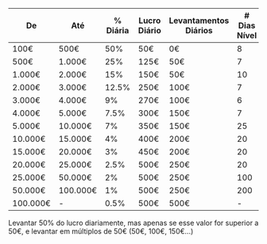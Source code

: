 
| De       | Até      | % Diária | Lucro Diário | Levantamentos<br>Diários | # Dias <br>Nível |
| -------- | -------- | -------- | ------------ | ------------------------ | ---------------- |
| 100€     | 500€     | 50%      | 50€          | 0€                       | 8                |
| 500€     | 1.000€   | 25%      | 125€         | 50€                      | 7                |
| 1.000€   | 2.000€   | 15%      | 150€         | 50€                      | 10               |
| 2.000€   | 3.000€   | 12.5%    | 250€         | 100€                     | 7                |
| 3.000€   | 4.000€   | 9%       | 270€         | 100€                     | 6                |
| 4.000€   | 5.000€   | 7.5%     | 300€         | 150€                     | 7                |
| 5.000€   | 10.000€  | 7%       | 350€         | 150€                     | 25               |
| 10.000€  | 15.000€  | 4%       | 400€         | 200€                     | 20               |
| 15.000€  | 20.000€  | 3%       | 450€         | 200€                     | 20               |
| 20.000€  | 25.000€  | 2.5%     | 500€         | 250€                     | 20               |
| 25.000€  | 50.000€  | 2%       | 500€         | 250€                     | 100              |
| 50.000€  | 100.000€ | 1%       | 500€         | 250€                     | 200              |
| 100.000€ | -        | 0.5%     | 500€         | 500€                     | -                |

Levantar 50% do lucro diariamente, mas apenas se esse valor for superior a 50€, e levantar em múltiplos de 50€ (50€, 100€, 150€...)